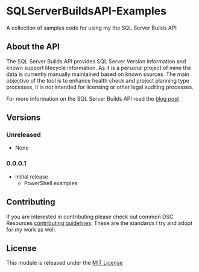 # SQLServerBuildsAPI-Examples
A collection of samples code for using my the SQL Server Builds API

## About the API

The SQL Server Builds API provides SQL Server Version information and known support lifecycle information. As it is a personal project of mine the data is currently manually maintained based on known sources. The main objective of the tool is to enhance health check and project planning type processes, it is not intended for licensing or other legal auditing processes.

For more information on the SQL Server Builds API read the [blog post](http://blog.matticus.net)

## Versions

### Unreleased

* None

### 0.0.0.1

* Initial release
    * PowerShell examples

## Contributing
If you are interested in contributing please check out common DSC Resources [contributing guidelines](https://github.com/PowerShell/DscResource.Kit/blob/master/CONTRIBUTING.md). These are the standards I try and adopt for my work as well.

## License
This module is released under the [MIT License](https://github.com/Matticusau/SQLServerBuildsAPI-Examples/blob/master/LICENSE)


